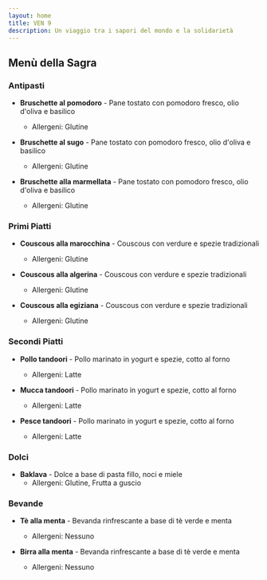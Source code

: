 ```yaml
---
layout: home
title: VEN 9
description: Un viaggio tra i sapori del mondo e la solidarietà
---
```


## Menù della Sagra

### Antipasti
- **Bruschette al pomodoro** - Pane tostato con pomodoro fresco, olio d'oliva e basilico
  - Allergeni: Glutine

- **Bruschette al sugo** - Pane tostato con pomodoro fresco, olio d'oliva e basilico
  - Allergeni: Glutine

- **Bruschette alla marmellata** - Pane tostato con pomodoro fresco, olio d'oliva e basilico
  - Allergeni: Glutine

### Primi Piatti
- **Couscous alla marocchina** - Couscous con verdure e spezie tradizionali
  - Allergeni: Glutine

- **Couscous alla algerina** - Couscous con verdure e spezie tradizionali
  - Allergeni: Glutine

- **Couscous alla egiziana** - Couscous con verdure e spezie tradizionali
  - Allergeni: Glutine

### Secondi Piatti
- **Pollo tandoori** - Pollo marinato in yogurt e spezie, cotto al forno
  - Allergeni: Latte

- **Mucca tandoori** - Pollo marinato in yogurt e spezie, cotto al forno
  - Allergeni: Latte

- **Pesce tandoori** - Pollo marinato in yogurt e spezie, cotto al forno
  - Allergeni: Latte

### Dolci
- **Baklava** - Dolce a base di pasta fillo, noci e miele
  - Allergeni: Glutine, Frutta a guscio

### Bevande
- **Tè alla menta** - Bevanda rinfrescante a base di tè verde e menta
  - Allergeni: Nessuno

- **Birra alla menta** - Bevanda rinfrescante a base di tè verde e menta
  - Allergeni: Nessuno

